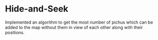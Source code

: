 # Hide-and-Seek
Implemented an algorithm to get the most number of pichus which can be added to the map without them in view of each other along with their positions.
